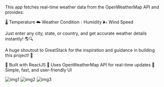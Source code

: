 This app fetches real-time weather data from the OpenWeatherMap API and provides:

🌡️ Temperature
☁️ Weather Condition
💧 Humidity
🌬️ Wind Speed

Just enter any city, state, or country, and get accurate weather details instantly! 🌎🔍

A huge shoutout to GreatStack for the inspiration and guidance in building this project! 🚀

🔹 Built with ReactJS
🔹 Uses OpenWeatherMap API for real-time updates
🔹 Simple, fast, and user-friendly UI

![img1](https://github.com/user-attachments/assets/5dd96940-7707-43f6-a7fd-e330b590ec8f)
![img2](https://github.com/user-attachments/assets/3623b0cf-6adc-4e5d-8073-eaa15b07fb62)
![img3](https://github.com/user-attachments/assets/c3b55d78-a22b-4162-8cd1-b8795b186b8b)
